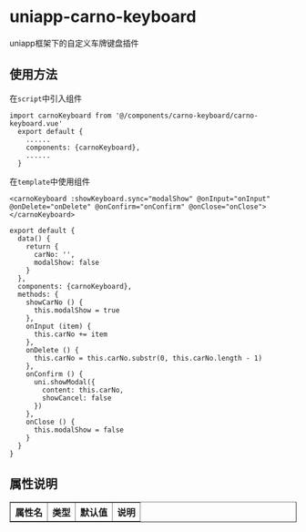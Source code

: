 # uniapp-carno-keyboard
uniapp框架下的自定义车牌键盘插件

## 使用方法

在`script`中引入组件
```
import carnoKeyboard from '@/components/carno-keyboard/carno-keyboard.vue'
  export default {
    ......
    components: {carnoKeyboard},
    ......
  }
```

在`template`中使用组件
```
<carnoKeyboard :showKeyboard.sync="modalShow" @onInput="onInput" @onDelete="onDelete" @onConfirm="onConfirm" @onClose="onClose"></carnoKeyboard>
```

```
export default {
  data() {
    return {
      carNo: '',
      modalShow: false
    }
  },
  components: {carnoKeyboard},
  methods: {
    showCarNo () {
      this.modalShow = true
    },
    onInput (item) {
      this.carNo += item
    },
    onDelete () {
      this.carNo = this.carNo.substr(0, this.carNo.length - 1)
    },
    onConfirm () {
      uni.showModal({
        content: this.carNo,
        showCancel: false
      })
    },
    onClose () {
      this.modalShow = false
    }
  }
}
```

## 属性说明
<table border="1">
  <tr>
    <th>属性名</th>
    <th>类型</th>
    <th>默认值</th>
    <th>说明</th>
  </tr>
</table>